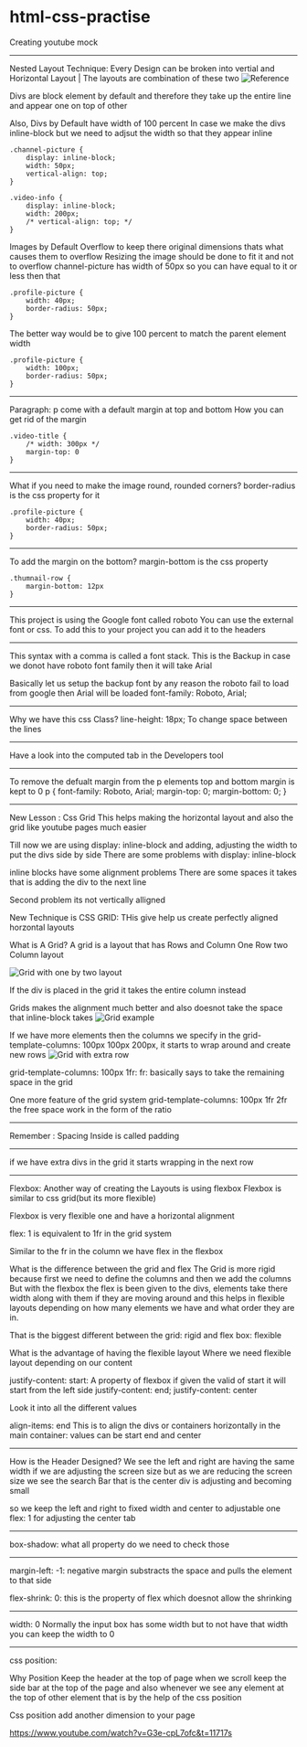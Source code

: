 # html-css-practise

Creating youtube mock

---
Nested Layout Technique:
Every Design can be broken into vertial and Horizontal Layout | The layouts are combination of these two
![Reference](/asset/learning/layouts.png)

Divs are block element by default and therefore they take up the entire line and appear one on top of other

<div></div>
<div></div>

Also, Divs by Default have width of 100 percent
In case we make the divs inline-block but we need to adjsut the width so that they appear inline

```
.channel-picture {
    display: inline-block;
    width: 50px;
    vertical-align: top;
}

.video-info {
    display: inline-block;
    width: 200px;
    /* vertical-align: top; */
}
```

Images by Default Overflow to keep there original dimensions thats what causes them to overflow
Resizing the image should be done to fit it and not to overflow
channel-picture has width of 50px so you can have equal to it or less then that
```
.profile-picture {
    width: 40px;
    border-radius: 50px;
}
```

The better way would be to give 100 percent to match the parent element width
```
.profile-picture {
    width: 100px;
    border-radius: 50px;
}
```

------------------------------------------------------------------------------------------------------------------------
Paragraph: p come with a default margin at top and bottom
How you can get rid of the margin 
```
.video-title {
    /* width: 300px */
    margin-top: 0
}
```

------------------------------------------------------------------------------------------------------------------------
What if you need to make the image round, rounded corners?
border-radius is the css property for it 
```
.profile-picture {
    width: 40px;
    border-radius: 50px;
}
```
------------------------------------------------------------------------------------------------------------------------
To add the margin on the bottom?
margin-bottom is the css property
```
.thumnail-row {
    margin-bottom: 12px
}
```
------------------------------------------------------------------------------------------------------------------------
This project is using the Google font called roboto
You can use the external font or css. To add this to your project you can add it to the headers

------------------------------------------------------------------------------------------------------------------------

This syntax with a comma is called a font stack. This is the Backup in case we donot have roboto font family then it will take Arial

Basically let us setup the backup font by any reason the roboto fail to load from google then Arial will be loaded
font-family: Roboto, Arial;

------------------------------------------------------------------------------------------------------------------------

Why we have this css Class?
line-height: 18px;
To change space between the lines 

------------------------------------------------------------------------------------------------------------------------

Have a look into the computed tab in the Developers tool

------------------------------------------------------------------------------------------------------------------------

To remove the defualt margin from the p elements top and bottom margin is kept to 0
p {
    font-family: Roboto, Arial;
    margin-top: 0;
    margin-bottom: 0;
}

------------------------------------------------------------------------------------------------------------------------
New Lesson : Css  Grid
This helps making the horizontal layout and also the grid like youtube pages much easier

Till now we are using display: inline-block and adding, adjusting the width to put the divs side by side 
There are some problems with display: inline-block

inline blocks have some alignment problems There are some spaces it takes that is adding the div to the next line

Second problem its not vertically alligned


New Technique is CSS GRID: THis give help us create perfectly aligned horzontal layouts

What is A Grid?
A grid is a layout that has Rows and Column
One Row two Column layout

![Grid with one by two layout](/asset/learning/grid-layout.png)

If the div is placed in the grid it takes the entire column instead

Grids makes the alignment much better and also doesnot take the space that inline-block takes
![Grid example](/asset/learning/grid-example.png)


If we have more elements then the columns we specify in the grid-template-columns: 100px 100px 200px, it starts to wrap around and create new rows
![Grid with extra row](/asset/learning/grid-with-extra-div.png)


grid-template-columns: 100px 1fr: fr: basically says to take the remaining space in the grid

One more feature of the grid system
grid-template-columns: 100px 1fr 2fr the free space work in the form of the ratio 

------------------------------------------------------------------------------------------------------------------------

Remember : Spacing Inside is called padding

------------------------------------------------------------------------------------------------------------------------

if we have extra divs in the grid it starts wrapping in the next row

------------------------------------------------------------------------------------------------------------------------

Flexbox:
Another way of creating the Layouts is using flexbox
Flexbox is similar to css grid(but its more flexible)

Flexbox is very flexible one and have a horizontal alignment 

flex: 1 is equivalent to 1fr in the grid system

Similar to the fr in the column we have flex in the flexbox


What is the difference between the grid and flex
The Grid is more rigid because first we need to define the columns and then we add the columns
But with the flexbox the flex  is been given to the divs, elements take there width along with them if they are moving
around and this helps in flexible layouts depending on how many elements we have and what order they are in.

That is the biggest different between the grid: rigid and flex box: flexible

What is the advantage of having the flexible layout
Where we need flexible layout depending on our content

justify-content: start: A property of flexbox if given the valid of start it will start from the left side
justify-content: end;
justify-content: center

Look it into all the different values

align-items: end
This is to align the divs or containers horizontally in the main container: values can be start end and center

------------------------------------------------------------------------------------------------------------------------

How is the Header Designed?
We see the left and right are having the same width if we are adjusting the screen size but as we are reducing the 
screen size we see the search Bar that is the center div is adjusting and becoming small

so we keep the left and right to fixed width and center to adjustable one
flex: 1 for adjusting the center tab

------------------------------------------------------------------------------------------------------------------------
box-shadow: what all property do we need to check those

------------------------------------------------------------------------------------------------------------------------

margin-left: -1: negative margin substracts the space and pulls the element to that side


flex-shrink: 0: this is the property of flex which doesnot allow the shrinking


----------------------------------------------------------------------------------------------------------------------

width: 0
Normally the input box has some width but to not have that width you can keep the width to 0


----------------------------------------------------------------------------------------------------------------------

css position: 

Why Position
Keep the header at the top of page when we scroll
keep the side bar at the top of the page
and also whenever we see any element at the top of other element  that is by the help of the css position


Css position add another dimension to your page

https://www.youtube.com/watch?v=G3e-cpL7ofc&t=11717s

